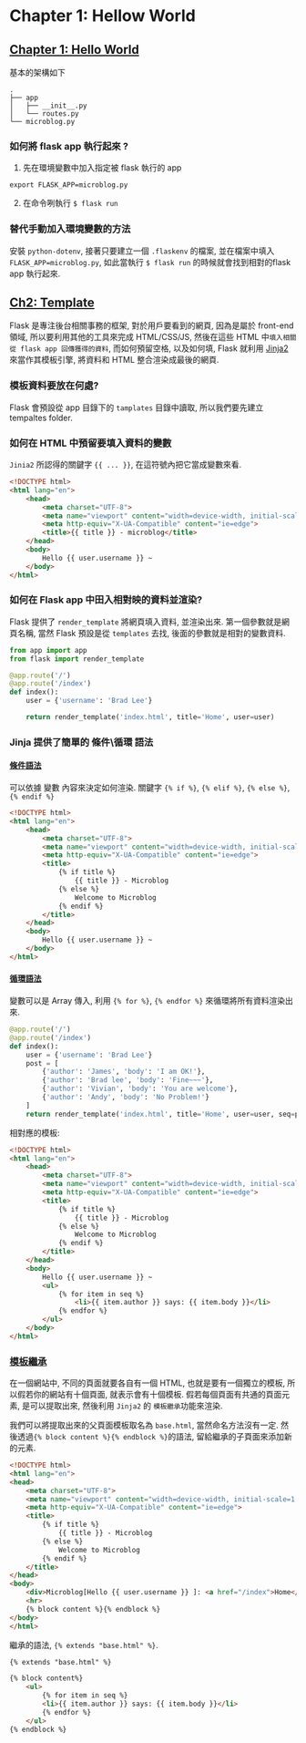 # Chapter 1: Hellow World

## [Chapter 1: Hello World](<https://blog.miguelgrinberg.com/post/the-flask-mega-tutorial-part-i-hello-world>)

基本的架構如下
```text
.
├── app
│   ├── __init__.py
│   └── routes.py
└── microblog.py
```

### 如何將 flask app 執行起來 ?

1. 先在環境變數中加入指定被 flask 執行的 app

```text
export FLASK_APP=microblog.py
```

2. 在命令咧執行 `$ flask run`

### 替代手動加入環境變數的方法

安裝 `python-dotenv`, 接著只要建立一個 `.flaskenv` 的檔案, 並在檔案中填入 `FLASK_APP=microblog.py`, 如此當執行 `$ flask run` 的時候就會找到相對的flask app 執行起來.

## [Ch2: Template](<https://blog.miguelgrinberg.com/post/the-flask-mega-tutorial-part-ii-templates>)

Flask 是專注後台相關事務的框架, 對於用戶要看到的網頁, 因為是屬於 front-end 領域, 所以要利用其他的工具來完成 HTML/CSS/JS, 然後在這些 HTML 中`填入相關從 flask app 回傳獲得的資料`, 而如何預留空格, 以及如何填, Flask 就利用 [Jinja2](<http://jinja.pocoo.org/docs/2.10/>) 來當作其模板引擎, 將資料和 HTML 整合渲染成最後的網頁.

### 模板資料要放在何處?

Flask 會預設從 app 目錄下的 `tamplates` 目錄中讀取, 所以我們要先建立 tempaltes folder.

### 如何在 HTML 中預留要填入資料的變數

`Jinia2` 所認得的關鍵字 `{{ ... }}`, 在這符號內把它當成變數來看.

```html
<!DOCTYPE html>
<html lang="en">
    <head>
        <meta charset="UTF-8">
        <meta name="viewport" content="width=device-width, initial-scale=1.0">
        <meta http-equiv="X-UA-Compatible" content="ie=edge">
        <title>{{ title }} - microblog</title>
    </head>
    <body>
        Hello {{ user.username }} ~
    </body>
</html>
```

### 如何在 Flask app 中田入相對映的資料並渲染?

Flask 提供了 `render_template` 將網頁填入資料, 並渲染出來. 第一個參數就是網頁名稱, 當然 Flask 預設是從 `templates` 去找, 後面的參數就是相對的變數資料.

```python
from app import app
from flask import render_template

@app.route('/')
@app.route('/index')
def index():
    user = {'username': 'Brad Lee'}

    return render_template('index.html', title='Home', user=user)
```

### Jinja 提供了簡單的 條件\循環 語法

#### [條件語法](<http://jinja.pocoo.org/docs/2.10/templates/#list-of-control-structures>)

可以依據 變數 內容來決定如何渲染. 關鍵字 `{% if %}`, `{% elif %}`, `{% else %}`, `{% endif %}`

```html
<!DOCTYPE html>
<html lang="en">
    <head>
        <meta charset="UTF-8">
        <meta name="viewport" content="width=device-width, initial-scale=1.0">
        <meta http-equiv="X-UA-Compatible" content="ie=edge">
        <title>
            {% if title %}
                {{ title }} - Microblog
            {% else %}
                Welcome to Microblog
            {% endif %}
        </title>
    </head>
    <body>
        Hello {{ user.username }} ~
    </body>
</html>
```

#### [循環語法](<http://jinja.pocoo.org/docs/2.10/templates/#line-statements>)

變數可以是 Array 傳入, 利用 `{% for %}`, `{% endfor %}` 來循環將所有資料渲染出來.

```python
@app.route('/')
@app.route('/index')
def index():
    user = {'username': 'Brad Lee'}
    post = [
        {'author': 'James', 'body': 'I am OK!'},
        {'author': 'Brad lee', 'body': 'Fine~~~'},
        {'author': 'Vivian', 'body': 'You are welcome'},
        {'author': 'Andy', 'body': 'No Problem!'}
    ]
    return render_template('index.html', title='Home', user=user, seq=post)
```

相對應的模板:

```html
<!DOCTYPE html>
<html lang="en">
    <head>
        <meta charset="UTF-8">
        <meta name="viewport" content="width=device-width, initial-scale=1.0">
        <meta http-equiv="X-UA-Compatible" content="ie=edge">
        <title>
            {% if title %}
                {{ title }} - Microblog
            {% else %}
                Welcome to Microblog
            {% endif %}
        </title>
    </head>
    <body>
        Hello {{ user.username }} ~
        <ul>
            {% for item in seq %}
                <li>{{ item.author }} says: {{ item.body }}</li>
            {% endfor %}
        </ul>
    </body>
</html>
```

### [模板繼承](<http://jinja.pocoo.org/docs/2.10/templates/#template-inheritance>)

在一個網站中, 不同的頁面就要各自有一個 HTML, 也就是要有一個獨立的模板, 所以假若你的網站有十個頁面, 就表示會有十個模板. 假若每個頁面有共通的頁面元素, 是可以提取出來, 然後利用 `Jinja2` 的 `模板繼承`功能來渲染.

我們可以將提取出來的父頁面模板取名為 `base.html`, 當然命名方法沒有一定. 然後透過`{% block content %}{% endblock %}`的語法, 留給繼承的子頁面來添加新的元素.

```html
<!DOCTYPE html>
<html lang="en">
<head>
    <meta charset="UTF-8">
    <meta name="viewport" content="width=device-width, initial-scale=1.0">
    <meta http-equiv="X-UA-Compatible" content="ie=edge">
    <title>
        {% if title %}
            {{ title }} - Microblog
        {% else %}
            Welcome to Microblog
        {% endif %}
    </title>
</head>
<body>
    <div>Microblog[Hello {{ user.username }} ]: <a href="/index">Home</a></div>
    <hr> 
    {% block content %}{% endblock %}
</body>
</html>
```

繼承的語法, `{% extends "base.html" %}`. 

```html
{% extends "base.html" %}

{% block content%}
    <ul>
        {% for item in seq %}
        <li>{{ item.author }} says: {{ item.body }}</li>
        {% endfor %}
    </ul>
{% endblock %}
```
